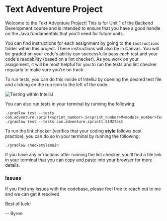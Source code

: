 # Text Adventure Project

Welcome to the Text Adventure Project! This is for Unit 1 of the Backend Development course and is intended to ensure that you have a good handle on the Java fundamentals that you'll need for future units. 

You can find instructions for each assignment by going to the `Instructions` folder within this project. These instructions will also be in Canvas. You will be graded on your code's ability can successfully pass each test and your code's readability (based on a lint checker). As you work on your assignment, it will be most helpful for you to run the tests and lint checker regularly to make sure you're on track.

To run tests, you can do this inside of IntelliJ by opening the desired test file and clicking on the run icon to the left of the code.

![Testing within IntelliJ](https://github.com/bqmackay/bd_u1_student_project/blob/main/Instructions/Images/IDE_Test_Instructions.png)

You can also run tests in your terminal by running the following:

```
./gradlew test --tests com.adventure.sprint<sprint_number>.S<sprint_number>M<module_number>Test
./gradlew test --tests com.adventure.sprint1.S1M2Test
```

To run the lint checker (verifies that your coding **style** follows best practice), you can do so in your terminal by running the following:

```
./gradlew checkstylemain 
```

If you have any infractions after running the lint checker, you'll find a file link in your terminal that you can copy and paste into your browser for more details.

### Issues

If you find any issues with the codebase, please feel free to reach out to me and we can get it resolved. 

Best of luck!

-- Byron
